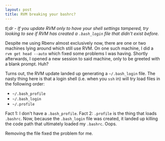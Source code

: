 ```yaml
---
layout: post
title: RVM breaking your bashrc?
---
```


*tl;dr - If you update RVM only to have your shell settings tampered,
 try looking to see if RVM has created a `.bash_login` file that
 didn't exist before.*

Despite me using Rbenv almost exclusively now, there are one or two
machines lying around which still use RVM. On one such machine, I did
a `rvm get head --auto` which fixed some problems I was
having. Shortly afterwards, I opened a new session to said machine,
only to be greeted with a blank prompt. Huh?

Turns out, the RVM update landed up generating a `~/.bash_login`
file. The nasty thing here is that a login shell (i.e. when you `ssh`
in) will try load files in the following order:

* `~/.bash_profile`
* `~/.bash_login`
* `~/.profile`

Fact 1: I don't have a `.bash_profile`. Fact 2: `.profile` is the
thing that loads `.bashrc`. Now, because the `.bash_login` file was
created, it landed up killing the code path that ultimately loaded my
`.bashrc`. Oops.

Removing the file fixed the problem for me.
